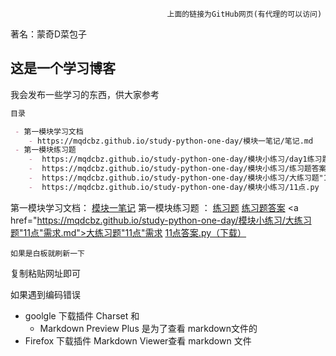                                        上面的链接为GitHub网页(有代理的可以访问)
                                       
   著名：蒙奇D菜包子

## 这是一个学习博客

我会发布一些学习的东西，供大家参考

```markdown
目录

 - 第一模块学习文档  
    - https://mqdcbz.github.io/study-python-one-day/模块一笔记/笔记.md
 - 第一模块练习题       
    -  https://mqdcbz.github.io/study-python-one-day/模块小练习/day1练习题.md
    -  https://mqdcbz.github.io/study-python-one-day/模块小练习/练习题答案.md
    -  https://mqdcbz.github.io/study-python-one-day/模块小练习/大练习题"11点"需求.md
    -  https://mqdcbz.github.io/study-python-one-day/模块小练习/11点.py   （这个为下载py文件）
```

第一模块学习文档：
<a href="https://mqdcbz.github.io/study-python-one-day/模块一笔记/笔记.md">模块一笔记</a>
第一模块练习题 ：
<a href="https://mqdcbz.github.io/study-python-one-day/模块小练习/day1练习题.md">练习题</a>
<a href="https://mqdcbz.github.io/study-python-one-day/模块小练习/练习题答案.md">练习题答案</a>
<a href="https://mqdcbz.github.io/study-python-one-day/模块小练习/大练习题"11点"需求.md">大练习题"11点"需求</a>
<a href="https://mqdcbz.github.io/study-python-one-day/模块小练习/11点.py">11点答案.py（下载）</a>

    如果是白板就刷新一下
复制粘贴网址即可

如果遇到编码错误 

- goolgle 下载插件 Charset 和 
  - Markdown Preview Plus 是为了查看 markdown文件的
- Firefox 下载插件 Markdown Viewer查看 markdown 文件
